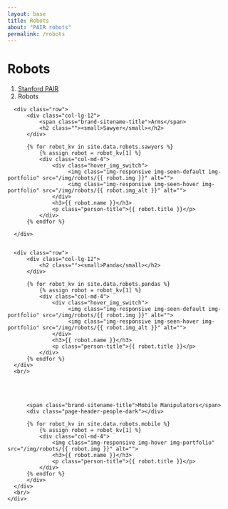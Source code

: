 ```yaml
---
layout: base
title: Robots
about: "PAIR robots"
permalink: /robots
---
```

<!-- Page Content -->
<div class="container-fluid">

  <div class="container">
      <!-- Page Heading/Breadcrumbs -->
      <div class="row">
          <div class="col-lg-12">
              <h1 class="page-header">Robots
                  <small></small>
              </h1>
              <ol class="breadcrumb">
                  <li><a href="/">Stanford PAIR</a></li>
                  <li class="active">Robots</li>
              </ol>
          </div>
      </div>

      <div class="row">
          <div class="col-lg-12">
              <span class="brand-sitename-title">Arms</span>
              <h2 class=""><small>Sawyer</small></h2>
          </div>

          {% for robot_kv in site.data.robots.sawyers %} 
              {% assign robot = robot_kv[1] %}
              <div class="col-md-4">
                  <div class="hover_img_switch">
                       <img class="img-responsive img-seen-default img-portfolio" src="/img/robots/{{ robot.img }}" alt="">
                       <img class="img-responsive img-seen-hover img-portfolio" src="/img/robots/{{ robot.img_alt }}" alt="">
                  </div>
                  <h3>{{ robot.name }}</h3>
                  <p class="person-title">{{ robot.title }}</p>
              </div>
          {% endfor %}

      </div>


      <div class="row">
          <div class="col-lg-12">
              <h2 class=""><small>Panda</small></h2>
          </div>

          {% for robot_kv in site.data.robots.pandas %} 
              {% assign robot = robot_kv[1] %}
              <div class="col-md-4">
                  <div class="hover_img_switch">
                       <img class="img-responsive img-seen-default img-portfolio" src="/img/robots/{{ robot.img }}" alt="">
                       <img class="img-responsive img-seen-hover img-portfolio" src="/img/robots/{{ robot.img_alt }}" alt="">
                  </div>
                  <h3>{{ robot.name }}</h3>
                  <p class="person-title">{{ robot.title }}</p>
              </div>
          {% endfor %}
      </div>
      <br/>
  </div>
</div>


<div class="container-fluid container-colored">
    <br/><br/>
    <div class="container">
      <div class="row" id="cerc">
          <div class="col-lg-12">

          <span class="brand-sitename-title">Mobile Manipulators</span>
          <div class="page-header-people-dark"></div>

          {% for robot_kv in site.data.robots.mobile %} 
              {% assign robot = robot_kv[1] %}
              <div class="col-md-4">
                  <img class="img-responsive img-hover img-portfolio" src="/img/robots/{{ robot.img }}" alt="">
                  <h3>{{ robot.name }}</h3>
                  <p class="person-title">{{ robot.title }}</p>
              </div>
          {% endfor %}
          </div>
      </div>
      <br/>
    </div>
</div>
<!-- /.container -->
